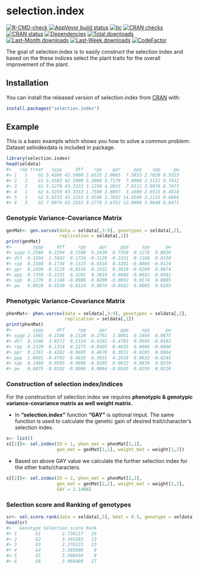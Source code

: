 
<!-- README.md is generated from README.Rmd. Please edit that file -->

# selection.index

<!-- badges: start -->

[![R-CMD-check](https://github.com/zankrut20/selection.index/workflows/R-CMD-check/badge.svg)](https://github.com/zankrut20/selection.index/actions)
[![AppVeyor build
status](https://ci.appveyor.com/api/projects/status/github/zankrut20/selection.index?branch=master&svg=true)](https://ci.appveyor.com/project/zankrut20/selection.index)
[![tic](https://github.com/zankrut20/selection.index/actions/workflows/tic.yml/badge.svg)](https://github.com/zankrut20/selection.index/actions/workflows/tic.yml)
[![CRAN
checks](https://cranchecks.info/badges/summary/selection.index)](https://cran.r-project.org/web/checks/check_results_selection.index.html)
[![CRAN
status](https://www.r-pkg.org/badges/version/selection.index)](https://CRAN.R-project.org/package=selection.index)
[![Dependencies](https://tinyverse.netlify.com/badge/selection.index)](https://cran.r-project.org/package=selection.index)
[![Total
downloads](http://cranlogs.r-pkg.org/badges/grand-total/selection.index?color=blue)](https://cran.r-project.org/package=selection.index)
[![Last-Month
downloads](http://cranlogs.r-pkg.org/badges/last-month/selection.index?color=green)](https://cran.r-project.org/package=selection.index)
[![Last-Week
downloads](http://cranlogs.r-pkg.org/badges/last-week/selection.index?color=green)](https://cran.r-project.org/package=selection.index)
[![CodeFactor](https://www.codefactor.io/repository/github/zankrut20/selection.index/badge)](https://www.codefactor.io/repository/github/zankrut20/selection.index)
<!-- badges: end -->

The goal of selection.index is to easily construct the selection index
and based on the these indices select the plant traits for the overall
improvement of the plant.

## Installation

You can install the released version of selection.index from
[CRAN](https://CRAN.R-project.org) with:

``` r
install.packages("selection.index")
```

## Example

This is a basic example which shows you how to solve a common problem:
Dataset selindexdata is included in package.

``` r
library(selection.index)
head(seldata)
#>   rep treat   sypp     dtf    rpp    ppr     ppp    spp     pw
#> 1   1    G1 5.4306 42.5000 2.8333 2.0085  7.5833 2.7020 0.5523
#> 2   2    G1 5.4583 42.5000 3.2000 3.7179  7.8000 2.5152 0.7431
#> 3   3    G1 5.5278 43.3333 3.1250 4.2023  7.6111 3.0976 0.7473
#> 4   1    G2 6.3250 43.3333 1.7500 3.0897  3.1000 2.6515 0.4824
#> 5   2    G2 5.8333 43.3333 3.0500 3.7692 14.6500 3.2121 0.6804
#> 6   3    G2 7.9074 43.3333 3.2778 3.6752 12.0000 3.0640 0.6471
```

### Genotypic Variance-Covariance Matrix

``` r
genMat<- gen.varcov(data = seldata[,3:9], genotypes = seldata[,2],
                    replication = seldata[,1])
print(genMat)
#>        sypp     dtf     rpp     ppr     ppp     spp      pw
#> sypp 1.2566  0.3294  0.1588  0.2430  0.7350  0.1276  0.0926
#> dtf  0.3294  1.5602  0.1734 -0.3129 -0.2331  0.1168  0.0330
#> rpp  0.1588  0.1734  0.1325 -0.0316  0.3201 -0.0086 -0.0124
#> ppr  0.2430 -0.3129 -0.0316  0.2432  0.3019 -0.0209  0.0074
#> ppp  0.7350 -0.2331  0.3201  0.3019  0.9608 -0.0692 -0.0582
#> spp  0.1276  0.1168 -0.0086 -0.0209 -0.0692  0.0174  0.0085
#> pw   0.0926  0.0330 -0.0124  0.0074 -0.0582  0.0085  0.0103
```

### Phenotypic Variance-Covariance Matrix

``` r
phenMat<- phen.varcov(data = seldata[,3:9], genotypes = seldata[,2],
                      replication = seldata[,1])
print(phenMat)
#>        sypp     dtf     rpp     ppr     ppp     spp      pw
#> sypp 2.1465  0.1546  0.2320  0.2761  1.0801  0.1460  0.0875
#> dtf  0.1546  3.8372  0.1314 -0.4282 -0.4703  0.0585 -0.0192
#> rpp  0.2320  0.1314  0.2275 -0.0405  0.4635  0.0096 -0.0006
#> ppr  0.2761 -0.4282 -0.0405  0.4678  0.3931 -0.0205  0.0064
#> ppp  1.0801 -0.4703  0.4635  0.3931  4.2638  0.0632 -0.0245
#> spp  0.1460  0.0585  0.0096 -0.0205  0.0632  0.0836  0.0259
#> pw   0.0875 -0.0192 -0.0006  0.0064 -0.0245  0.0259  0.0226
```

### Construction of selection index/indices

For the construction of selection index we requires **phenotypic &
genotypic variance-covariance matrix as well weight matrix.**<br>

-   In **“selection.index”** function **“GAY”** is optional imput. The
    same function is used to calculate the genetic gain of desired
    trait/character’s selection index.

``` r
s<- list()
s[[1]]<- sel.index(ID = 1, phen_mat = phenMat[1,1], 
                   gen_mat = genMat[1,1], weight_mat = weight[1,2])
```

-   Based on above GAY value we calculate the further selection index
    for the other traits/characters.

``` r
s[[2]]<- sel.index(ID = 2, phen_mat = phenMat[2,2],
                   gen_mat = genMat[2,2], weight_mat = weight[2,2], 
                   GAY = 2.1468)
```

### Selection score and Ranking of genotypes

``` r
sr<- sel.score.rank(data = seldata[,3], bmat = 0.5, genotype = seldata[,2])
head(sr)
#>   Genotype Selection.score Rank
#> 1       G1        2.736117   19
#> 2       G2        3.344283   13
#> 3       G3        2.276133   23
#> 4       G4        3.503600    9
#> 5       G5        3.506950    8
#> 6       G6        3.068400   17
```
